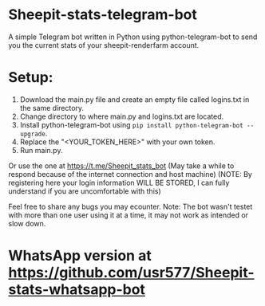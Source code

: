 # Sheepit-stats-telegram-bot
A simple Telegram bot written in Python using python-telegram-bot to send you the current stats of your sheepit-renderfarm account.

# Setup:
1. Download the main.py file and create an empty file called logins.txt in the same directory.
2. Change directory to where main.py and logins.txt are located.
3. Install python-telegram-bot using ` pip install python-telegram-bot --upgrade `.
4. Replace the "<YOUR_TOKEN_HERE>" with your own token.
5. Run main.py.

Or use the one at https://t.me/Sheepit_stats_bot (May take a while to respond because of the internet connection and host machine) (NOTE: By registering here your login information WILL BE STORED, I can fully understand if you are uncomfortable with this)

Feel free to share any bugs you may ecounter.
Note: The bot wasn't testet with more than one user using it at a time, it may not work as intended or slow down.

# WhatsApp version at https://github.com/usr577/Sheepit-stats-whatsapp-bot
